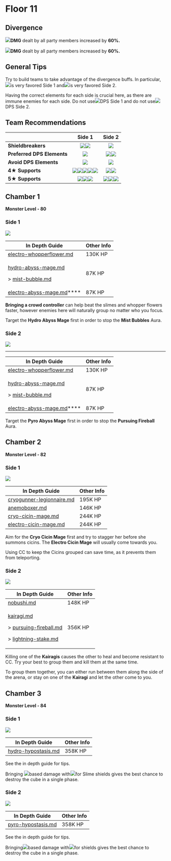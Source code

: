 # Floor 11

## Divergence

![](../../.gitbook/assets/pyro\_small.png)**DMG** dealt by all party members increased by **60%.**

![](../../.gitbook/assets/hydro\_small.png)**DMG** dealt by all party members increased by **60%.**

## General Tips

Try to build teams to take advantage of the divergence buffs. In particular,![](../../.gitbook/assets/pyro\_small.png)is very favored Side 1 and![](../../.gitbook/assets/hydro\_small.png)is very favored Side 2.

Having the correct elements for each side is crucial here, as there are immune enemies for each side. Do not use![](../../.gitbook/assets/hydro\_small.png)DPS Side 1 and do not use![](../../.gitbook/assets/pyro\_small.png)DPS Side 2.

## Team Recommendations

|                            |                                                                                                                                    Side 1                                                                                                                                   |                                                                             Side 2                                                                             |
| -------------------------- | :-------------------------------------------------------------------------------------------------------------------------------------------------------------------------------------------------------------------------------------------------------------------------: | :------------------------------------------------------------------------------------------------------------------------------------------------------------: |
| **Shieldbreakers**         |                                                                                             ![](../../.gitbook/assets/pyro\_small.png)![](../../.gitbook/assets/cryo\_small.png)                                                                                            |                                                           ![](../../.gitbook/assets/hydro\_small.png)                                                          |
| **Preferred DPS Elements** |                                                                                                                  ![](../../.gitbook/assets/pyro\_small.png)                                                                                                                 |                                      ![](../../.gitbook/assets/hydro\_small.png)![](../../.gitbook/assets/cryo\_small.png)                                     |
| **Avoid DPS Elements**     |                                                                                                                 ![](../../.gitbook/assets/hydro\_small.png)                                                                                                                 |                                                           ![](../../.gitbook/assets/pyro\_small.png)                                                           |
| **4**★ **Supports**        | ![](../../.gitbook/assets/ui\_avataricon\_chongyun.png)![](../../.gitbook/assets/ui\_avataricon\_diona.png)![](../../.gitbook/assets/ui\_avataricon\_kaeya.png)![](../../.gitbook/assets/ui\_avataricon\_rosaria.png)![](../../.gitbook/assets/ui\_avataricon\_sucrose.png) |                          ![](../../.gitbook/assets/ui\_avataricon\_xingqiu.png)![](../../.gitbook/assets/ui\_avataricon\_barbara.png)                          |
| **5**★ **Supports**        |                                                         ![](../../.gitbook/assets/ui\_avataricon\_kazuha.png)![](../../.gitbook/assets/ui\_avataricon\_venti.png)![](../../.gitbook/assets/ui\_avataricon\_jean.png)                                                        | ![](../../.gitbook/assets/ui\_avataricon\_mona.png)![](../../.gitbook/assets/ui\_avataricon\_kokomi.png)![](../../.gitbook/assets/ui\_avataricon\_zhongli.png) |

## Chamber 1

**Monster Level - 80**

### Side 1

![](../../.gitbook/assets/11-1-1v22.png)

| In Depth Guide                                                                                                                                                                              | Other Info |
| ------------------------------------------------------------------------------------------------------------------------------------------------------------------------------------------- | ---------- |
| [electro-whopperflower.md](../../monsters/animals/electro-whopperflower.md "mention")                                                                                                       | 130K HP    |
| <p><a data-mention href="../../monsters/abyss-order/hydro-abyss-mage.md">hydro-abyss-mage.md</a></p><p>> <a data-mention href="../../mechanics/auras/mist-bubble.md">mist-bubble.md</a></p> | 87K HP     |
| [electro-abyss-mage.md](../../monsters/abyss-order/electro-abyss-mage.md "mention")****                                                                                                     | 87K HP     |

**Bringing a crowd controller** can help beat the slimes and whopper flowers faster, however enemies here will naturally group no matter who you focus.

Target the **Hydro Abyss Mage** first in order to stop the **Mist Bubbles** Aura.

### Side 2

![](../../.gitbook/assets/11-1-2v22.png)

****

| In Depth Guide                                                                                                                                                                              | Other Info |
| ------------------------------------------------------------------------------------------------------------------------------------------------------------------------------------------- | ---------- |
| [electro-whopperflower.md](../../monsters/animals/electro-whopperflower.md "mention")                                                                                                       | 130K HP    |
| <p><a data-mention href="../../monsters/abyss-order/hydro-abyss-mage.md">hydro-abyss-mage.md</a></p><p>> <a data-mention href="../../mechanics/auras/mist-bubble.md">mist-bubble.md</a></p> | 87K HP     |
| [electro-abyss-mage.md](../../monsters/abyss-order/electro-abyss-mage.md "mention")****                                                                                                     | 87K HP     |

Target the **Pyro Abyss Mage** first in order to stop the **Pursuing Fireball** Aura.

## Chamber 2

**Monster Level - 82**

### Side 1

![](../../.gitbook/assets/11-2-1v22.png)

| In Depth Guide                                                                        | Other Info |
| ------------------------------------------------------------------------------------- | ---------- |
| [cryogunner-legionnaire.md](../../monsters/fatui/cryogunner-legionnaire.md "mention") | 195K HP    |
| [anemoboxer.md](../../monsters/fatui/anemoboxer.md "mention")                         | 146K HP    |
| [cryo-cicin-mage.md](../../monsters/fatui/cryo-cicin-mage.md "mention")               | 244K HP    |
| [electro-cicin-mage.md](../../monsters/fatui/electro-cicin-mage.md "mention")         | 244K HP    |

Aim for the **Cryo Cicin Mage** first and try to stagger her before she summons cicins. The **Electro Cicin Mage** will usually come towards you.

Using CC to keep the Cicins grouped can save time, as it prevents them from teleporting.

### Side 2

![](../../.gitbook/assets/11-2-2v22.png)

| In Depth Guide                                                                                                                                                                                                                                                                    | Other Info |
| --------------------------------------------------------------------------------------------------------------------------------------------------------------------------------------------------------------------------------------------------------------------------------- | ---------- |
| [nobushi.md](../../monsters/untitled/nobushi.md "mention")                                                                                                                                                                                                                        | 148K HP    |
| <p><a data-mention href="../../monsters/untitled/kairagi.md">kairagi.md</a></p><p>> <a data-mention href="../../mechanics/auras/pursuing-fireball.md">pursuing-fireball.md</a></p><p>> <a data-mention href="../../mechanics/auras/lightning-stake.md">lightning-stake.md</a></p> | 356K HP    |

Killing one of the **Kairagis** causes the other to heal and become resistant to CC. Try your best to group them and kill them at the same time.

To group them together, you can either run between them along the side of the arena, or stay on one of the **Kairagi** and let the other come to you.

## Chamber 3

**Monster Level - 84**

### Side 1

![](../../.gitbook/assets/hypostasis-hydro.png)

| In Depth Guide                                                             | Other Info |
| -------------------------------------------------------------------------- | ---------- |
| [hydro-hypostasis.md](../../monsters/elites/hydro-hypostasis.md "mention") | 358K HP    |

See the in depth guide for tips.

Bringing ![](../../.gitbook/assets/pyro\_small.png)based damage with![](../../.gitbook/assets/cryo\_small.png)for Slime shields gives the best chance to destroy the cube in a single phase.

### Side 2

![](../../.gitbook/assets/hypostasis-pyro-.png)

| In Depth Guide                                                           | Other Info |
| ------------------------------------------------------------------------ | ---------- |
| [pyro-hypostasis.md](../../monsters/elites/pyro-hypostasis.md "mention") | 358K HP    |

See the in depth guide for tips.

Bringing![](../../.gitbook/assets/cryo\_small.png)based damage with![](../../.gitbook/assets/hydro\_small.png)for shields gives the best chance to destroy the cube in a single phase.
